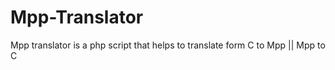 Mpp-Translator
=============

Mpp translator is a php script that helps to translate form C to Mpp || Mpp to C
